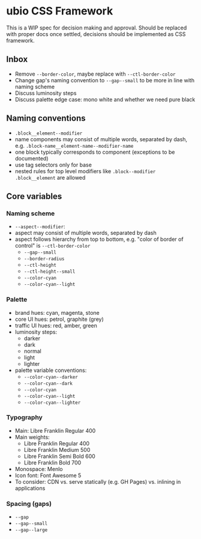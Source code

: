 # ubio CSS Framework

This is a WIP spec for decision making and approval.
Should be replaced with proper docs once settled, decisions should be implemented as CSS framework.

## Inbox

- Remove `--border-color`, maybe replace with `--ctl-border-color`
- Change gap's naming convention to `--gap--small` to be more in line with naming scheme
- Discuss luminosity steps
- Discuss palette edge case: mono white and whether we need pure black

## Naming conventions

- `.block__element--modifier`
- name components may consist of multiple words, separated by dash, e.g. `.block-name__element-name--modifier-name`
- one block typically corresponds to component (exceptions to be documented)
- use tag selectors only for base
- nested rules for top level modifiers like `.block--modifier .block__element` are allowed

## Core variables

### Naming scheme

- `--aspect--modifier`:
- aspect may consist of multiple words, separated by dash
- aspect follows hierarchy from top to bottom, e.g. "color of border of control" is `--ctl-border-color`
    - `--gap--small`
    - `--border-radius`
    - `--ctl-height`
    - `--ctl-height--small`
    - `--color-cyan`
    - `--color-cyan--light`

### Palette

- brand hues: cyan, magenta, stone
- core UI hues: petrol, graphite (grey)
- traffic UI hues: red, amber, green
- luminosity steps:
    - darker
    - dark
    - normal
    - light
    - lighter
- palette variable conventions:
    - `--color-cyan--darker`
    - `--color-cyan--dark`
    - `--color-cyan`
    - `--color-cyan--light`
    - `--color-cyan--lighter`

### Typography

- Main: <insert font size here> Libre Franklin Regular 400
- Main weights:
    - Libre Franklin Regular 400
    - Libre Franklin Medium 500
    - Libre Franklin Semi Bold 600
    - Libre Franklin Bold 700
- Monospace: <insert font size here> Menlo <insert font weight here>
- Icon font: Font Awesome 5
- To consider: CDN vs. serve statically (e.g. GH Pages) vs. inlining in applications

### Spacing (gaps)

- `--gap`
- `--gap--small`
- `--gap--large`
